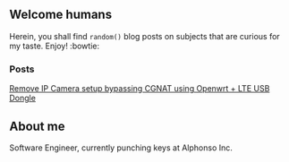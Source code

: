 ## Welcome humans

Herein, you shall find `random()` blog posts on subjects that are curious for my taste. Enjoy! :bowtie:

### Posts

[Remove IP Camera setup bypassing CGNAT using Openwrt + LTE USB Dongle](https://pulakk.github.io/blog/remote-camera)

## About me

Software Engineer, currently punching keys at Alphonso Inc.
